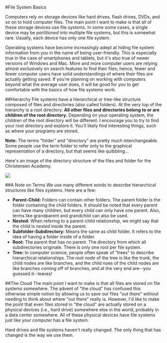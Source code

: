#File System Basics

Computers rely on storage devices like hard drives, flash drives, DVDs, and so on to hold computer files. The main point I want to make is that all of these storage devices use file systems. In some some cases, a single device may be *partitioned* into multiple file systems, but this is somewhat rare. Usually, each device has only one file system.

Operating systems have become increasingly adept at hiding file system information from you in the name of being user-friendly. This is especially true in the case of smartphones and tablets, but it's also true of newer versions of Windows and Mac. More and more computer users are relying almost exclusively on search features to find their files; hence, fewer and fewer computer users have solid understandings of where their files are actually getting saved. If you're planning on working with computers beyond what the average user does, it will be good for you to get comfortable with the basics of how file systems work.

##Hierarchy
File systems have a hierarchical or tree-like structure composed of files and directories (also called folders). At the very top of the hierarchy is a root directory. **All other files and directories belong to or are children of the root directory.** Depending on your operating system, the children of the root directory will be different. I encourage you to try to find your root directory and explore it. You'll likely find interesting things, such as where your programs are stored.

**Note:** The terms "folder" and "directory" are pretty much interchangeable. Some people use the term folder to refer only to the graphical representation of a directory, but that seems like quibbling...

Here's an image of the directory structure of the files and folder for the Christensen Academy.

![](http://christensenacademy.org/modules/computer-basics/textpages/file-system.png)

##A Note on Terms
We use many different words to describe hierarchical structures like files systems. Here are a few:

* **Parent-Child:** Folders can contain other folders. The parent folder is the folder containing the child folders. It should be noted that every parent can have many children, but every child can only have one parent. Also, terms like grandparent and grandchild can also be used.
* **Nested:** When refering to a parent-child relationship, we might say that the child is *nested* inside the parent.
* **Subfolder-Subdirectory:** Means the same as child folder. It refers to the idea of having a folder inside of a folder.
* **Root:** The parent that has no parent. The directory from which all subdirectories originate. There is only one root per file system.
* **Tree:** In computer science, people often speak of "trees" to describe hierarchical relationships. The root *node* of the tree is like the trunk, the child nodes are like branches, and the child noes of the child nodes are like branches coming off of branches, and at the very end are--you guessed it--leaves!

##The Cloud
The main point I want to make is that all files are stored on file systems somewhere. The advent of "the cloud" has confused this otherwise simple notion by allowing us to save our files "out there" without needing to think about where "out there" really is. However, I'd like to make the point that even files stored in "the cloud" are actually stored on a physical devices (i.e., hard drive) somewhere else in the world, probably in a data center somewhere. All of these physical devices have file systems just like your computer has a file system.

Hard drives and file systems haven't really changed. The only thing that has changed is the way we use them.
